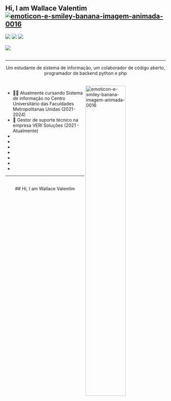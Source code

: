 ## Hi, I am Wallace Valentim <a href="https://www.imagensanimadas.com/cat-emoticons-e-smileys-de-bananas-2120.htm"><img src="https://www.imagensanimadas.com/data/media/2120/emoticon-e-smiley-banana-imagem-animada-0016.gif" border="0" alt="emoticon-e-smiley-banana-imagem-animada-0016" /></a>
<div>
<a href="https://www.youtube.com/channel/UC9bLJ-K03OfGGaJXSZgQCig" target="_blank"><img src="https://img.shields.io/badge/YouTube-FF0000?style=for-the-badge&logo=youtube&logoColor=white" target="_blank"></a>
<a href="https://www.instagram.com/w4lla_s/" target="_blank"><img src="https://img.shields.io/badge/-Instagram-%23E4405F?style=for-the-badge&logo=instagram&logoColor=white" target="_blank"></a>
<a href="https://www.linkedin.com/in/wallavalentim00/" target="_blank"><img src="https://img.shields.io/badge/-LinkedIn-%230077B5?style=for-the-badge&logo=linkedin&logoColor=white" target="_blank"></a>   
</div>
<br>
<div>
<img src="https://github.com/amandewatnitrr/amandewatnitrr/blob/main/header_.png?raw=true">
</div>
<br>
<hr>
<p align="center">
Um estudante de sistema de informação, um colaborador de código aberto, programador de backend python e php
</p>
<br>
<img src="https://media0.giphy.com/media/3o7TKx997XonqmAGU8/giphy.gif?cid=ecf05e47t53q9amg5vmybisz17dz36kfk1nooestn5llxv4d&rid=giphy.gif&ct=g" padding="0" border="0" alt="emoticon-e-smiley-banana-imagem-animada-0016" width="50%" align="right"/>
<p align="left" font-family: "Times New Roman", Times, serif;>
    
<ul>
  <li>👨‍💻 Atualmente cursando Sistema de informação no Centro Universitário das Faculdades Metropolitanas Unidas (2021-2024)</li>
  <li>🗽 Gestor de suporte técnico na empresa VERI Soluções (2021 - Atualmente)</li>
  <li></li>
  <li></li>
  <li></li>
  <li></li>
  <li></li>
  <li></li>
  <li></li>
</ul>
<hr>
<br>
<div align="center">
## Hi, I am Wallace Valentim
</div>








